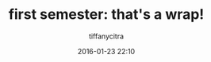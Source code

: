 ---
title: "first semester: that's a wrap!"
layout: post
date: 2016-01-23 22:10
tag: [indonesia mengglobal]
# image: ../assets/images/projects/thumbnail/aceh.jpg
# headerImage: true
writing: true
hidden: true # don't count this post in blog pagination
description: "This is a simple and minimalist template for Jekyll for those who likes to eat noodles."
jemoji: '<img class="emoji" title=":satellite:" alt=":satellite:" src="https://assets-cdn.github.com/images/icons/emoji/unicode/1f4e1.png" height="20" width="20" align="absmiddle">'
category: im
author: tiffanycitra
externalLink: 'http://indonesiamengglobal.com/2014/01/first-semester-thats-a-wrap/'
---